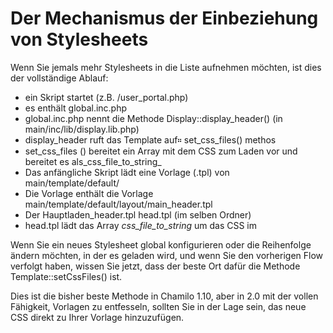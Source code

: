 # Der Mechanismus der Einbeziehung von Stylesheets

Wenn Sie jemals mehr Stylesheets in die Liste aufnehmen möchten, ist dies der vollständige Ablauf:

* ein Skript startet \(z.B. /user\_portal.php\)
* es enthält global.inc.php
* global.inc.php nennt die Methode Display::display\_header\(\) \(in main/inc/lib/display.lib.php\)
* display\_header ruft das Template auf። set\_css\_files\(\) methos
* set_css\_files \(\) bereitet ein Array mit dem CSS zum Laden vor und bereitet es als\_css\_file\_to\_string_
* Das anfängliche Skript lädt eine Vorlage \(.tpl\) von main/template/default/
* Die Vorlage enthält die Vorlage main/template/default/layout/main\_header.tpl
* Der Hauptladen\_header.tpl head.tpl \(im selben Ordner\)
* head.tpl lädt das Array _css\_file\_to\_string_ um das CSS im

Wenn Sie ein neues Stylesheet global konfigurieren oder die Reihenfolge ändern möchten, in der es geladen wird, und wenn Sie den vorherigen Flow verfolgt haben, wissen Sie jetzt, dass der beste Ort dafür die Methode Template::setCssFiles\(\) ist.

Dies ist die bisher beste Methode in Chamilo 1.10, aber in 2.0 mit der vollen Fähigkeit, Vorlagen zu entfesseln, sollten Sie in der Lage sein, das neue CSS direkt zu Ihrer Vorlage hinzuzufügen.
